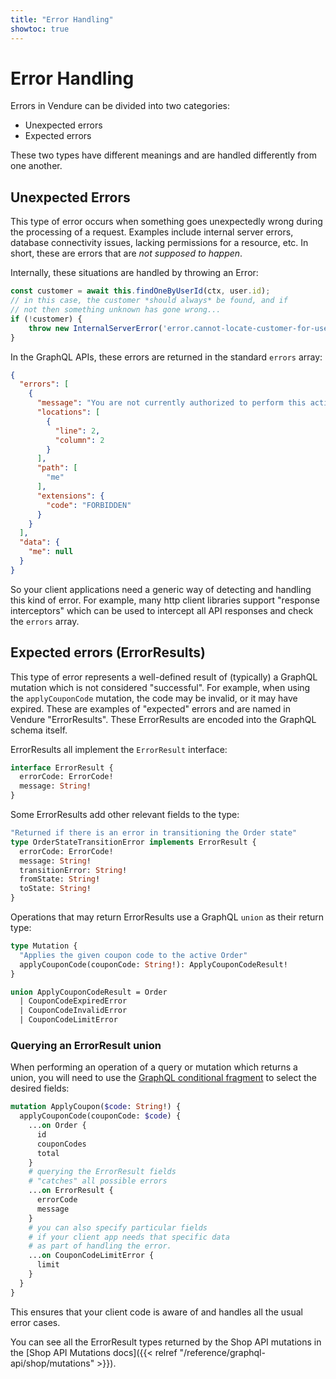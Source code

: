 ```yaml
---
title: "Error Handling"
showtoc: true
---
```


# Error Handling

Errors in Vendure can be divided into two categories:

* Unexpected errors
* Expected errors

These two types have different meanings and are handled differently from one another.

## Unexpected Errors

This type of error occurs when something goes unexpectedly wrong during the processing of a request. Examples include internal server errors, database connectivity issues, lacking permissions for a resource, etc. In short, these are errors that are *not supposed to happen*.

Internally, these situations are handled by throwing an Error:

```ts
const customer = await this.findOneByUserId(ctx, user.id);
// in this case, the customer *should always* be found, and if
// not then something unknown has gone wrong...
if (!customer) {
    throw new InternalServerError('error.cannot-locate-customer-for-user');
}
```

In the GraphQL APIs, these errors are returned in the standard `errors` array:

```JSON
{
  "errors": [
    {
      "message": "You are not currently authorized to perform this action",
      "locations": [
        {
          "line": 2,
          "column": 2
        }
      ],
      "path": [
        "me"
      ],
      "extensions": {
        "code": "FORBIDDEN"
      }
    }
  ],
  "data": {
    "me": null
  }
}
```
So your client applications need a generic way of detecting and handling this kind of error. For example, many http client libraries support "response interceptors" which can be used to intercept all API responses and check the `errors` array. 

## Expected errors (ErrorResults)

This type of error represents a well-defined result of (typically) a GraphQL mutation which is not considered "successful". For example, when using the `applyCouponCode` mutation, the code may be invalid, or it may have expired. These are examples of "expected" errors and are named in Vendure "ErrorResults". These ErrorResults are encoded into the GraphQL schema itself.

ErrorResults all implement the `ErrorResult` interface:

```graphql
interface ErrorResult {
  errorCode: ErrorCode!
  message: String!
}
```

Some ErrorResults add other relevant fields to the type:

```graphql
"Returned if there is an error in transitioning the Order state"
type OrderStateTransitionError implements ErrorResult {
  errorCode: ErrorCode!
  message: String!
  transitionError: String!
  fromState: String!
  toState: String!
}
```

Operations that may return ErrorResults use a GraphQL `union` as their return type:

```graphql
type Mutation {
  "Applies the given coupon code to the active Order"
  applyCouponCode(couponCode: String!): ApplyCouponCodeResult!
}

union ApplyCouponCodeResult = Order 
  | CouponCodeExpiredError 
  | CouponCodeInvalidError 
  | CouponCodeLimitError
``` 

### Querying an ErrorResult union

When performing an operation of a query or mutation which returns a union, you will need to use the [GraphQL conditional fragment](https://graphql.org/learn/schema/#union-types) to select the desired fields:

```graphql
mutation ApplyCoupon($code: String!) {
  applyCouponCode(couponCode: $code) {
    ...on Order {
      id
      couponCodes
      total
    }
    # querying the ErrorResult fields
    # "catches" all possible errors
    ...on ErrorResult {
      errorCode
      message
    }
    # you can also specify particular fields
    # if your client app needs that specific data
    # as part of handling the error.
    ...on CouponCodeLimitError {
      limit
    }
  }
}
```

This ensures that your client code is aware of and handles all the usual error cases.

You can see all the ErrorResult types returned by the Shop API mutations in the [Shop API Mutations docs]({{< relref "/reference/graphql-api/shop/mutations" >}}). 

